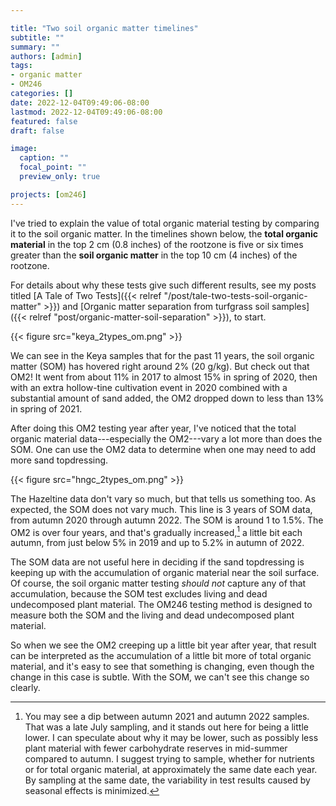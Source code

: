 ```yaml
---

title: "Two soil organic matter timelines"
subtitle: ""
summary: ""
authors: [admin]
tags: 
- organic matter
- OM246
categories: []
date: 2022-12-04T09:49:06-08:00
lastmod: 2022-12-04T09:49:06-08:00
featured: false
draft: false

image:
  caption: ""
  focal_point: ""
  preview_only: true

projects: [om246]
---
```


I've tried to explain the value of total organic material testing by comparing it to the soil organic matter. In the timelines shown below, the **total organic material** in the top 2 cm (0.8 inches) of the rootzone is five or six times greater than the **soil organic matter** in the top 10 cm (4 inches) of the rootzone. 

For details about why these tests give such different results, see my posts titled [A Tale of Two Tests]({{< relref "/post/tale-two-tests-soil-organic-matter" >}}) and [Organic matter separation from turfgrass soil samples]({{< relref "post/organic-matter-soil-separation" >}}), to start.

{{< figure src="keya_2types_om.png" >}}

We can see in the Keya samples that for the past 11 years, the soil organic matter (SOM) has hovered right around 2% (20 g/kg). But check out that OM2! It went from about 11% in 2017 to almost 15% in spring of 2020, then with an extra hollow-tine cultivation event in 2020 combined with a substantial amount of sand added, the OM2 dropped down to less than 13% in spring of 2021. 

After doing this OM2 testing year after year, I've noticed that the total organic material data---especially the OM2---vary a lot more than does the SOM. One can use the OM2 data to determine when one may need to add more sand topdressing.

{{< figure src="hngc_2types_om.png" >}}

The Hazeltine data don't vary so much, but that tells us something too. As expected, the SOM does not vary much. This line is 3 years of SOM data, from autumn 2020 through autumn 2022. The SOM is around 1 to 1.5%. The OM2 is over four years, and that's gradually increased,[^1] a little bit each autumn, from just below 5% in 2019 and up to 5.2% in autumn of 2022. 

[^1]: You may see a dip between autumn 2021 and autumn 2022 samples. That was a late July sampling, and it stands out here for being a little lower. I can speculate about why it may be lower, such as possibly less plant material with fewer carbohydrate reserves in mid-summer compared to autumn. I suggest trying to sample, whether for nutrients or for total organic material, at approximately the same date each year. By sampling at the same date, the variability in test results caused by seasonal effects is minimized.

The SOM data are not useful here in deciding if the sand topdressing is keeping up with the accumulation of organic material near the soil surface. Of course, the soil organic matter testing *should not* capture any of that accumulation, because the SOM test excludes living and dead undecomposed plant material. The OM246 testing method is designed to measure both the SOM and the living and dead undecomposed plant material. 

So when we see the OM2 creeping up a little bit year after year, that result can be interpreted as the accumulation of a little bit more of total organic material, and it's easy to see that something is changing, even though the change in this case is subtle. With the SOM, we can't see this change so clearly.
